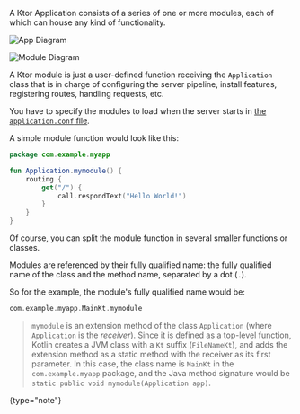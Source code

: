 [//]: # (title: Modules)

<include src="lib.xml" include-id="outdated_warning"/>

A Ktor Application consists of a series of one or more modules, each of which can house any kind of functionality. 

![App Diagram](app-diagram.svg)
 
 
[comment]: <> (Each module consists of....)

![Module Diagram](module-diagram.svg)

A Ktor module is just a user-defined function receiving the `Application` class that is in charge of configuring
the server pipeline, install features, registering routes, handling requests, etc.

You have to specify the modules to load when the server starts in [the `application.conf` file](Configurations.xml#hocon-file).

A simple module function would look like this:


```kotlin
package com.example.myapp

fun Application.mymodule() {
    routing {
        get("/") {
            call.respondText("Hello World!")
        }
    }
}
```

Of course, you can split the module function in several smaller functions or classes.

Modules are referenced by their fully qualified name: the fully qualified name of the class and the method name,
separated by a dot (`.`).

So for the example, the module's fully qualified name would be:

```kotlin
com.example.myapp.MainKt.mymodule
```

>`mymodule` is an extension method of the class `Application` (where `Application` is the *receiver*).
>Since it is defined as a top-level function, Kotlin creates a JVM class with a `Kt` suffix (`FileNameKt`),
>and adds the extension method as a static method with the receiver as its first parameter.
>In this case, the class name is `MainKt` in the `com.example.myapp` package, and the Java method signature would be
>`static public void mymodule(Application app)`.
>
{type="note"}

